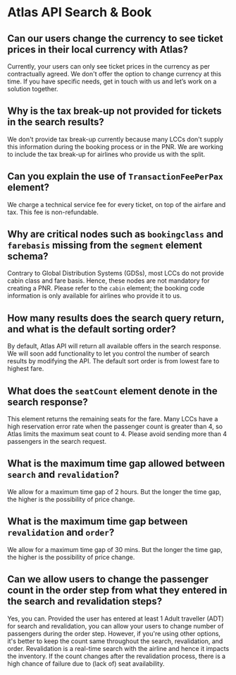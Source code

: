 # Atlas API Search & Book

## **Can our users change the currency to see ticket prices in their local currency with Atlas?**

Currently, your users can only see ticket prices in the currency as per contractually agreed. We don't offer the option to change currency at this time. If you have specific needs, get in touch with us and let’s work on a solution together.



## **Why is the tax break-up not provided for tickets in the search results?**

We don't provide tax break-up currently because many LCCs don't supply this information during the booking process or in the PNR. We are working to include the tax break-up for airlines who provide us with the split.



## **Can you explain the use of `TransactionFeePerPax` element?**

We charge a technical service fee for every ticket, on top of the airfare and tax. This fee is non-refundable.



## **Why are critical nodes such as `bookingclass` and `farebasis` missing from the `segment` element schema?**

Contrary to Global Distribution Systems (GDSs), most LCCs do not provide cabin class and fare basis. Hence, these nodes are not mandatory for creating a PNR. Please refer to the `cabin` element; the booking code information is only available for airlines who provide it to us.



## **How many results does the search query return, and what is the default sorting order?**

By default, Atlas API will return all available offers in the search response. We will soon add functionality to let you control the number of search results by modifying the API. The default sort order is from lowest fare to highest fare.


## **What does the `seatCount` element denote in the search response?**

This element returns the remaining seats for the fare. Many LCCs have a high reservation error rate when the passenger count is greater than 4, so Atlas limits the maximum seat count to 4. Please avoid sending more than 4 passengers in the search request.



## **What is the maximum time gap allowed between `search` and `revalidation`?**

We allow for a maximum time gap of 2 hours. But the longer the time gap, the higher is the possibility of price change.



## **What is the maximum time gap between `revalidation` and `order`?**

We allow for a maximum time gap of 30 mins. But the longer the time gap, the higher is the possibility of price change.



## **Can we allow users to change the passenger count in the order step from what they entered in the search and revalidation steps?**

Yes, you can. Provided the user has entered at least 1 Adult traveller (ADT) for search and revalidation, you can allow your users to change number of passengers during the order step. However, if you're using other options, it's better to keep the count same throughout the search, revalidation, and order. Revalidation is a real-time search with the airline and hence it impacts the inventory. If the count changes after the revalidation process, there is a high chance of failure due to (lack of) seat availability.
